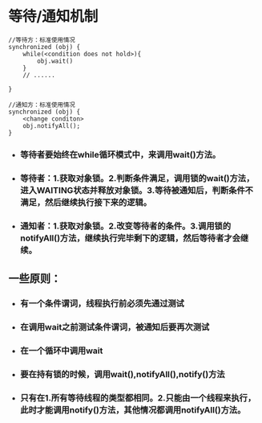 # 等待/通知机制

```
//等待方：标准使用情况
synchronized (obj) {
    while(<condition does not hold>){
        obj.wait()
    }
    // ......

}

//通知方：标准使用情况
synchronized (obj) {
    <change conditon>
    obj.notifyAll();
}
```

* ### 等待者要始终在while循环模式中，来调用wait\(\)方法。
* ### 等待者：1.获取对象锁。2.判断条件满足，调用锁的wait\(\)方法，进入WAITING状态并释放对象锁。3.等待被通知后，判断条件不满足，然后继续执行接下来的逻辑。
* ### 通知者：1.获取对象锁。2.改变等待者的条件。3.调用锁的notifyAll\(\)方法，继续执行完毕剩下的逻辑，然后等待者才会继续。

## 一些原则：

* ### 有一个条件谓词，线程执行前必须先通过测试
* ### 在调用wait之前测试条件谓词，被通知后要再次测试
* ### 在一个循环中调用wait
* ### 要在持有锁的时候，调用wait\(\),notifyAll\(\),notify\(\)方法
* ### 只有在1.所有等待线程的类型都相同。2.只能由一个线程来执行，此时才能调用notify\(\)方法，其他情况都调用notifyAll\(\)方法。

### 



